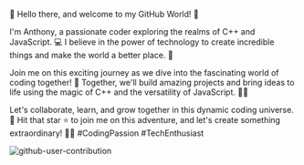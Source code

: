 👋 Hello there, and welcome to my GitHub World! 🌟

I'm Anthony, a passionate coder exploring the realms of C++ and JavaScript. 💻 I believe in the power of technology to create incredible things and make the world a better place. 🚀

Join me on this exciting journey as we dive into the fascinating world of coding together! 🚀 Together, we'll build amazing projects and bring ideas to life using the magic of C++ and the versatility of JavaScript. 🌠✨

Let's collaborate, learn, and grow together in this dynamic coding universe. 🌌 Hit that star ⭐️ to join me on this adventure, and let's create something extraordinary! 🌟🚀 #CodingPassion #TechEnthusiast
<!---
Zeretsu/Zeretsu is a ✨ special ✨ repository because its `README.md` (this file) appears on your GitHub profile.
You can click the Preview link to take a look at your changes.
--->
![github-user-contribution](https://github.com/Zeretsu/Zeretsu/assets/131717260/46058a1f-3b12-4367-9cd1-2e652eed1677)
